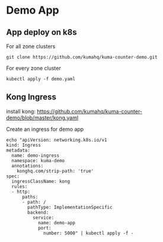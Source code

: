 
# Demo App 

## App deploy on k8s

For all zone clusters

```
git clone https://github.com/kumahq/kuma-counter-demo.git
```

For every zone cluster

```
kubectl apply -f demo.yaml
```


## Kong Ingress 

install kong: https://github.com/kumahq/kuma-counter-demo/blob/master/kong.yaml

Create an ingress for demo app

```
echo "apiVersion: networking.k8s.io/v1
kind: Ingress
metadata:
  name: demo-ingress
  namespace: kuma-demo
  annotations:
    konghq.com/strip-path: 'true'
spec:
  ingressClassName: kong
  rules:
  - http:
      paths:
      - path: /
        pathType: ImplementationSpecific
        backend:
          service:
            name: demo-app
            port: 
              number: 5000" | kubectl apply -f -
```